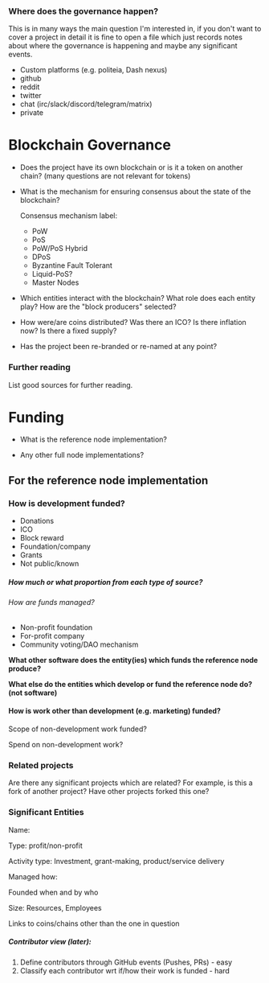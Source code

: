 ### Where does the governance happen?

This is in many ways the main question I'm interested in, if you don't want to cover a project in detail it is fine to open a file which just records notes about where the governance is happening and maybe any significant events.

- Custom platforms (e.g. politeia, Dash nexus)
- github
- reddit
- twitter
- chat (irc/slack/discord/telegram/matrix)
- private



# Blockchain Governance

* Does the project have its own blockchain or is it a token on another chain? (many questions are not relevant for tokens)

* What is the mechanism for ensuring consensus about the state of the blockchain?

  Consensus mechanism label:

  * PoW
  * PoS
  * PoW/PoS Hybrid
  * DPoS
  * Byzantine Fault Tolerant
  * Liquid-PoS?
  * Master Nodes

* Which entities interact with the blockchain? What role does each entity play? How are the "block producers" selected?

* How were/are coins distributed? Was there an ICO? Is there inflation now? Is there a fixed supply?

* Has the project been re-branded or re-named at any point?

### Further reading 

List good sources for further reading.

# Funding

* What is the reference node implementation?

* Any other full node implementations?



## For the reference node implementation



### How is development funded?

- Donations
- ICO
- Block reward
- Foundation/company
- Grants
- Not public/known

##### How much or what proportion from each type of source?



###### How are funds managed?

- Non-profit foundation
- For-profit company
- Community voting/DAO mechanism



**What other software does the entity(ies) which funds the reference node produce?** 



**What else do the entities which develop or fund the reference node do? (not software)**





#### How is work other than development (e.g. marketing) funded?

Scope of non-development work funded?

Spend on non-development work?

### Related projects

Are there any significant projects which are related? For example, is this a fork of another project? Have other projects forked this one? 



### Significant Entities

Name:

Type: profit/non-profit

Activity type: Investment, grant-making, product/service delivery

Managed how:

Founded when and by who

Size: Resources, Employees

Links to coins/chains other than the one in question





##### Contributor view (later):

1. Define contributors through GitHub events (Pushes, PRs) - easy
2. Classify each contributor wrt if/how their work is funded - hard